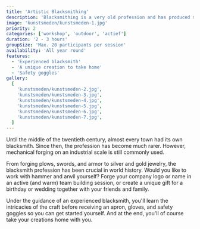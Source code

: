 ```yaml
---
title: 'Artistic Blacksmithing'
description: 'Blacksmithing is a very old profession and has produced many masterpieces throughout history.'
image: 'kunstsmeden/kunstsmeden-1.jpg'
priority: 2
categories: ['workshop', 'outdoor', 'actief']
duration: '2 - 3 hours'
groupSize: 'Max. 20 participants per session'
availability: 'All year round'
features:
  - 'Experienced blacksmith'
  - 'A unique creation to take home'
  - 'Safety goggles'
gallery:
  [
    'kunstsmeden/kunstsmeden-2.jpg',
    'kunstsmeden/kunstsmeden-3.jpg',
    'kunstsmeden/kunstsmeden-4.jpg',
    'kunstsmeden/kunstsmeden-5.jpg',
    'kunstsmeden/kunstsmeden-6.jpg',
    'kunstsmeden/kunstsmeden-7.jpg',
  ]
---
```


Until the middle of the twentieth century, almost every town had its own blacksmith. Since then, the profession has become much rarer. However, mechanical forging on an industrial scale is still commonly used.

From forging plows, swords, and armor to silver and gold jewelry, the blacksmith profession has been crucial in world history.
Would you like to work with hammer and anvil yourself? Forge your company logo or name in an active (and warm) team building session, or create a unique gift for a birthday or wedding together with your friends and family.

Under the guidance of an experienced blacksmith, you'll learn the intricacies of the craft before receiving an apron, gloves, and safety goggles so you can get started yourself. And at the end, you'll of course take your creations home with you.
